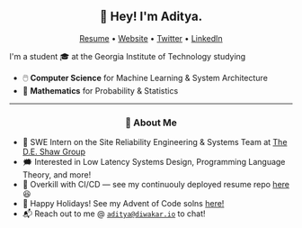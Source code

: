 <h2 align="center">👋 Hey! I'm Aditya.</h2>
<p align="center">
  <a href="https://files.aditya.diwakar.io/resume.pdf">Resume</a> •
  <a href="https://aditya.diwakar.io/">Website</a> •
  <a href="https://twitter.com/adityaxdiwakar">Twitter</a> •
  <a href="https://www.linkedin.com/in/adityadiwakar/">LinkedIn</a>
</p>


I'm a student 🎓 at the Georgia Institute of Technology studying
- 🖱️ **Computer Science** for Machine Learning & System Architecture
- 🧮 **Mathematics** for Probability & Statistics

-------
<h3 align="center">🍎 About Me</h3>

- 📆 SWE Intern on the Site Reliability Engineering & Systems Team at [The D.E. Shaw Group](https://www.deshaw.com/)
- 🗯️ Interested in Low Latency Systems Design, Programming Language Theory, and more!
- 📝 Overkill with CI/CD — see my continuouly deployed resume repo [here](https://github.com/adityaxdiwakar/resume) 😆
- 🎄 Happy Holidays! See my Advent of Code solns [here!](https://github.com/adityaxdiwakar/advent-of-code-2021)
- 📬 Reach out to me @ [`aditya@diwakar.io`](mailto:aditya@diwakar.io) to chat!
